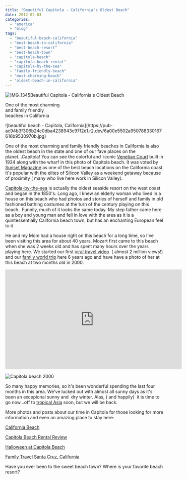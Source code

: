 ```yaml
---
title: "Beautiful Capitola - California's Oldest Beach"
date: 2012-02-03
categories: 
  - "america"
  - "blog"
tags: 
  - "beautiful-beach-california"
  - "best-beach-in-california"
  - "best-beach-resort"
  - "best-beach-town"
  - "capitola-beach"
  - "capitola-beach-rental"
  - "capitola-by-the-sea"
  - "family-friendly-beach"
  - "most-charming-beach"
  - "oldest-beach-in-california"
---
```


![IMG_1345](https://pub-ac94b3f306b24c0dba4238943c97f2e1.r2.dev/6a00e5502a950788330167616b948e970b.jpg)Beautiful Capitola - 
California's Oldest Beach

One of the most charming  
and family friendly  
beaches in California

<!--more--> ![beautiful beach - Capitola, California](https://pub-ac94b3f306b24c0dba4238943c97f2e1.r2.dev/6a00e5502a950788330167616b9530970b.jpg)  
  
One of the most charming and family friendly beaches in California is also the oldest beach in the state and one of our fave places on the planet...Capitola! You can see the colorful and  iconic [Venetian Court](http://en.wikipedia.org/wiki/Venetian_Court "Venetian court") built in 1924 along with the wharf in this photo of Capitola beach. It was voted by [Sunset Magazine](http://www.sunset.com/travel/ocean-towns-00400000040124/ "capitola beach in sunset magazine") as one of the best beach locations on the California coast. It's popular with the elites of Silicon Valley as a weekend getaway because of proximity ( many who live here work in Silicon Valley).  
  
[Capitola-by-the-sea](http://www.capitolavillage.com/ "Capitola california") is actually the oldest seaside resort on the west coast and began in the 1850's. Long ago, I knew an elderly woman who lived in a house on this beach who had photos and stories of herself and family in old fashioned bathing costumes at the turn of the century playing on this beach.  Funnily, much of it looks the same today. My step father came here as a boy and young man and fell in love with the area as it is a quintessentially California beach town, but has an enchanting European feel to it   
  
He and my Mom had a house right on this beach for a long time, so I've been visiting this area for about 40 years. Mozart first came to this beach when she was 2 weeks old and has spent many hours over the years playing here. We started our first [viral travel video](http://www.youtube.com/watch?v=wn9rDTZj-m4 "viral travel video around-the-world")  ( almost 2 million views!) and our [family world trip](https://pub-ac94b3f306b24c0dba4238943c97f2e1.r2.dev/2009/04/how-to-travel-the-world-as-a-digital-nomad-family.html "family world trip") here 6 years ago and have have a photo of her at this beach at two months old in 2000. 
  

<iframe src="http://www.youtube.com/embed/wn9rDTZj-m4?rel=0" frameborder="0" height="315" width="560"></iframe>

  
  
![Capitola beach 2000](https://pub-ac94b3f306b24c0dba4238943c97f2e1.r2.dev/6a00e5502a950788330168e66d125f970c.jpg)  
  
So many happy memories, so it's been wonderful spending the last four months in this area. We've lucked out with almost all sunny days as it's been an excepional sunny and  dry winter. Alas, ( and happily)  it is time to go now...off to [tropical Asia](https://pub-ac94b3f306b24c0dba4238943c97f2e1.r2.dev/2011/01/tropical-winter-home-in-penang-malaysia-location-indenpendent-digital-nomad-long-term-travel-tips-.html "tropical asia rental home") soon, but we will be back.  
  
More photos and posts about our time in Capitola for those looking for more information and even an amazing place to stay here:  
  

[California Beach](https://pub-ac94b3f306b24c0dba4238943c97f2e1.r2.dev/2012/01/california-beach-new-years-day.html "California beach")  
  
[Capitola Beach Rental Review](https://pub-ac94b3f306b24c0dba4238943c97f2e1.r2.dev/2011/01/homeaway-santa-cruz-beach-house-vacation-rental-review-best-family-friendly-lodging.html "Capitola beach rental review")  
  
[Halloween at Capitola Beach](https://pub-ac94b3f306b24c0dba4238943c97f2e1.r2.dev/2011/10/enchanting-halloween-california-style-1.html "Halloween California capitola beach")  
  
[Family Travel Santa Cruz, California](https://pub-ac94b3f306b24c0dba4238943c97f2e1.r2.dev/2010/10/family-travel-santa-cruz-california-beautiful-beach-house-homeaway-luxury-rental-home.html "family travel santa cruz california")

Have you ever been to the sweet beach town? Where is your favorite beach resort?
